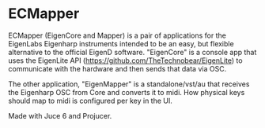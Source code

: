 # ECMapper

ECMapper (EigenCore and Mapper)  is a pair of applications for the EigenLabs Eigenharp instruments intended to be an easy, but flexible alternative to the official EigenD software. "EigenCore" is a console app that uses the EigenLite API (https://github.com/TheTechnobear/EigenLite) to communicate with the hardware and then sends that data via OSC.
 
The other application, "EigenMapper" is a standalone/vst/au that receives the Eigenharp OSC from Core and converts it to midi. How physical keys should map to midi is configured per key in the UI.

Made with Juce 6 and Projucer.
